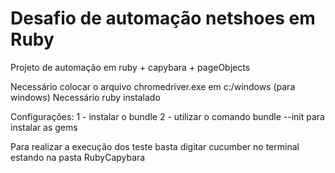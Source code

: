 ﻿# Desafio de automação netshoes em Ruby

Projeto de automação em ruby + capybara + pageObjects

Necessário colocar o arquivo chromedriver.exe em c:/windows (para windows)
Necessário ruby instalado

Configurações:
1 - instalar o bundle 
2 - utilizar o comando bundle --init para instalar as gems


Para realizar a execução dos teste basta digitar cucumber no terminal estando na pasta RubyCapybara